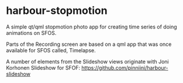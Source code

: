 # harbour-stopmotion

A simple qt/qml stopmotion photo app for creating time series of doing animations on SFOS.

Parts of the Recording screen are based on a qml app that was once available for SFOS called, Timelapse. 

A number of elements from the Slideshow views originate with Joni Korhonen Slideshow for SFOF:
https://github.com/pinniini/harbour-slideshow
